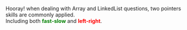 Hooray! when dealing with Array and LinkedList questions, two pointers skills are commonly applied.<br>
Including both <span style="color: green;"><strong>fast-slow</strong></span> and <span style="color: red;"><strong>left-right</strong></span>.
